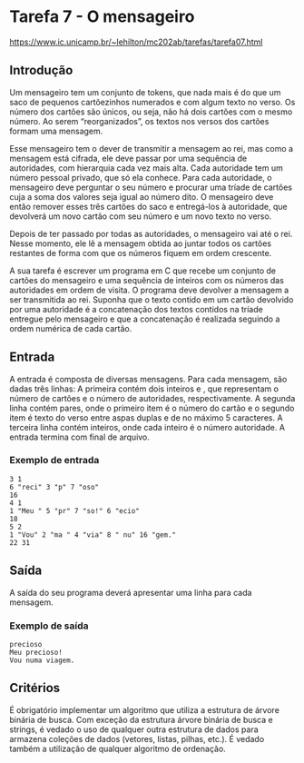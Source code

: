 # Tarefa 7 - O mensageiro

https://www.ic.unicamp.br/~lehilton/mc202ab/tarefas/tarefa07.html

## Introdução

Um mensageiro tem um conjunto de tokens, que nada mais é do que um saco de pequenos cartõezinhos numerados e com algum texto no verso. Os número dos cartões são únicos, ou seja, não há dois cartões com o mesmo número. Ao serem “reorganizados”, os textos nos versos dos cartões formam uma mensagem.

Esse mensageiro tem o dever de transmitir a mensagem ao rei, mas como a mensagem está cifrada, ele deve passar por uma sequência de autoridades, com hierarquia cada vez mais alta. Cada autoridade tem um número pessoal privado, que só ela conhece. Para cada autoridade, o mensageiro deve perguntar o seu número e procurar uma tríade de cartões cuja a soma dos valores seja igual ao número dito. O mensageiro deve então remover esses três cartões do saco e entregá-los à autoridade, que devolverá um novo cartão com seu número e um novo texto no verso.

Depois de ter passado por todas as autoridades, o mensageiro vai até o rei. Nesse momento, ele lê a mensagem obtida ao juntar todos os cartões restantes de forma com que os números fiquem em ordem crescente.

A sua tarefa é escrever um programa em C que recebe um conjunto de cartões do mensageiro e uma sequência de inteiros com os números das autoridades em ordem de visita. O programa deve devolver a mensagem a ser transmitida ao rei. Suponha que o texto contido em um cartão devolvido por uma autoridade é a concatenação dos textos contidos na tríade entregue pelo mensageiro e que a concatenação é realizada seguindo a ordem numérica de cada cartão.

## Entrada

A entrada é composta de diversas mensagens. Para cada mensagem, são dadas três linhas: A primeira contém dois inteiros  e , que representam o número de cartões e o número de autoridades, respectivamente. A segunda linha contém  pares, onde o primeiro item é o número do cartão e o segundo item é texto do verso entre aspas duplas e de no máximo 5 caracteres. A terceira linha contém  inteiros, onde cada inteiro é o número autoridade. A entrada termina com final de arquivo.

### Exemplo de entrada

```
3 1
6 "reci" 3 "p" 7 "oso"
16
4 1
1 "Meu " 5 "pr" 7 "so!" 6 "ecio"
18
5 2
1 "Vou" 2 "ma " 4 "via" 8 " nu" 16 "gem."
22 31
```

## Saída

A saída do seu programa deverá apresentar uma linha para cada mensagem.

### Exemplo de saída

```
precioso
Meu precioso!
Vou numa viagem.
```

## Critérios

É obrigatório implementar um algoritmo que utiliza a estrutura de árvore binária de busca. Com exceção da estrutura árvore binária de busca e strings, é vedado o uso de qualquer outra estrutura de dados para armazena coleções de dados (vetores, listas, pilhas, etc.). É vedado também a utilização de qualquer algoritmo de ordenação.
